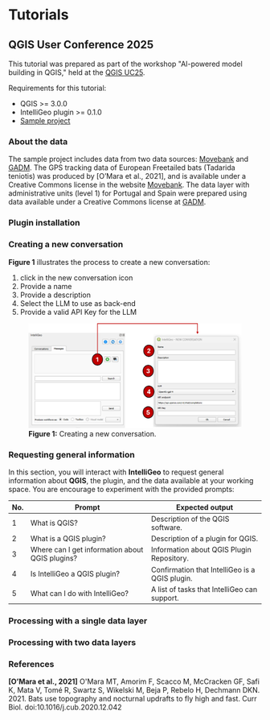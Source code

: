 # Tutorials

## QGIS User Conference 2025

This tutorial was prepared as part of the workshop "AI-powered model building in QGIS," held at the [QGIS UC25](https://talks.osgeo.org/qgis-uc2025/talk/H3SKPN/).

Requirements for this tutorial: 
- QGIS >= 3.0.0 
- IntelliGeo plugin >= 0.1.0 
- [Sample project]() 

### About the data

The sample project includes data from two data sources: [Movebank](https://www.movebank.org/) and [GADM](https://gadm.org/). The GPS tracking data of European Freetailed bats (Tadarida teniotis) was produced by [O’Mara et al., 2021], and is available under a Creative Commons license in the website [Movebank](https://www.movebank.org/). The data layer with administrative units (level 1) for Portugal and Spain were prepared using data available under a Creative Commons license at [GADM](https://gadm.org/). 

### Plugin installation

### Creating a new conversation

**Figure 1** illustrates the process to create a new conversation: 
1. click in the new conversation icon
2. Provide a name
3. Provide a description 
4. Select the LLM to use as back-end
5. Provide a valid API Key for the LLM

<figure>
    <img src="./img/QGIS_UC_2025/fig_new_conversation.png"
         alt="New conversation" width="600px">
    <figcaption><strong>Figure 1:</strong> Creating a new conversation.</figcaption>
</figure>



### Requesting general information

In this section, you will interact with **IntelliGeo** to request general information about **QGIS**, the plugin, and the data available at your working space. You are encourage to experiment with the provided prompts:

| No.   | Prompt   | Expected output   |
| ----- | -------- | ----------------- |
| 1     | What is QGIS? | Description of the QGIS software. |
| 2     | What is a QGIS plugin? | Description of a plugin for QGIS. |
| 3     | Where can I get information about QGIS plugins? | Information about QGIS Plugin Repository. |
| 4     | Is IntelliGeo a QGIS plugin? | Confirmation that IntelliGeo is a QGIS plugin. |
| 5     | What can I do with IntelliGeo? | A list of tasks that IntelliGeo can support. |

### Processing with a single data layer

### Processing with two data layers

### References 

**[O’Mara et al., 2021]** O'Mara MT, Amorim F, Scacco M, McCracken GF, Safi K, Mata V, Tomé R, Swartz S, Wikelski M, Beja P, Rebelo H, Dechmann DKN. 2021. Bats use topography and nocturnal updrafts to fly high and fast. Curr Biol. doi:10.1016/j.cub.2020.12.042 